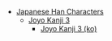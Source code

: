 - [Japanese Han Characters](<../../../../_/han-ja/README.md>)
	- [Joyo Kanji 3](<../../../../_/han-ja/2_joyo/joyo-3/README.md>)
		- [Joyo Kanji 3 (ko)](<../../../../_/han-ja/2_joyo/joyo-3/ko.md>)